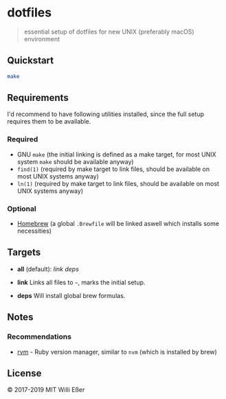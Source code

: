# dotfiles
> essential setup of dotfiles for new UNIX (preferably macOS) environment

## Quickstart

```sh
make
```

## Requirements

I'd recommend to have following utilities installed, since the full setup
requires them to be available.

### Required
* GNU `make` (the initial linking is defined as a make target, for most UNIX
  system `make` should be available anyway)
* `find(1)` (required by make target to link files, should be available on most UNIX systems anyway)
* `ln(1)` (required by make target to link files, should be available on most UNIX systems anyway)

### Optional
* [Homebrew](https://brew.sh) (a global `.Brewfile` will be linked aswell which
  installs some necessities)

## Targets

* **all** (default): *link* *deps*

* **link**
Links all files to `~`, marks the initial setup.

* **deps** 
Will install global brew formulas.

## Notes

### Recommendations

* [rvm](https://rvm.io) - Ruby version manager, similar to `nvm` (which is installed by brew)

## License
© 2017-2019 MIT Willi Eßer
